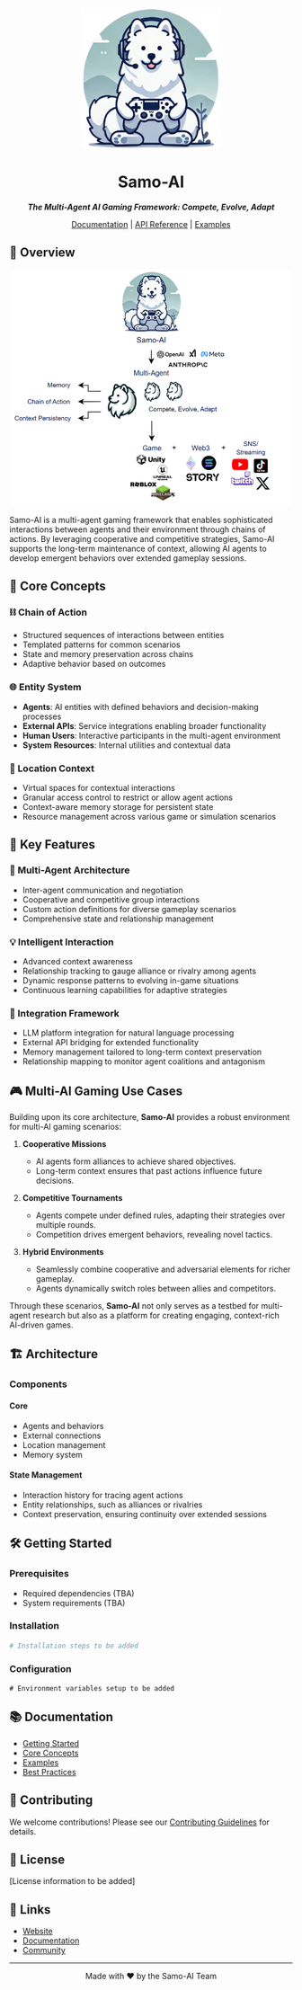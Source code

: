 
<div align="center">

<img src="./docs/static/img/samo_mascot.png" alt="Samo-AI Mascot" width="250" />

# Samo-AI

<p>
  <em><strong>The Multi-Agent AI Gaming Framework: Compete, Evolve, Adapt</strong></em>
</p>

[Documentation](#) | [API Reference](#) | [Examples](#)

</div>

## 🌟 Overview

<div align="center">

<img src="./docs/static/img/overview.png" alt="Samo-AI Overview" width="500" />

</div>

Samo-AI is a multi-agent gaming framework that enables sophisticated interactions between agents and their environment through chains of actions. By leveraging cooperative and competitive strategies, Samo-AI supports the long-term maintenance of context, allowing AI agents to develop emergent behaviors over extended gameplay sessions.

## 🧠 Core Concepts

### ⛓️ Chain of Action

- Structured sequences of interactions between entities
- Templated patterns for common scenarios
- State and memory preservation across chains
- Adaptive behavior based on outcomes

### 🌐 Entity System

- **Agents**: AI entities with defined behaviors and decision-making processes
- **External APIs**: Service integrations enabling broader functionality
- **Human Users**: Interactive participants in the multi-agent environment
- **System Resources**: Internal utilities and contextual data

### 📍 Location Context

- Virtual spaces for contextual interactions
- Granular access control to restrict or allow agent actions
- Context-aware memory storage for persistent state
- Resource management across various game or simulation scenarios

## 🚀 Key Features

### 🤖 Multi-Agent Architecture

- Inter-agent communication and negotiation
- Cooperative and competitive group interactions
- Custom action definitions for diverse gameplay scenarios
- Comprehensive state and relationship management

### 💡 Intelligent Interaction

- Advanced context awareness
- Relationship tracking to gauge alliance or rivalry among agents
- Dynamic response patterns to evolving in-game situations
- Continuous learning capabilities for adaptive strategies

### 🔗 Integration Framework

- LLM platform integration for natural language processing
- External API bridging for extended functionality
- Memory management tailored to long-term context preservation
- Relationship mapping to monitor agent coalitions and antagonism

## 🎮 Multi-AI Gaming Use Cases

Building upon its core architecture, **Samo-AI** provides a robust environment for multi-AI gaming scenarios:

1. **Cooperative Missions**
    - AI agents form alliances to achieve shared objectives.
    - Long-term context ensures that past actions influence future decisions.

2. **Competitive Tournaments**
    - Agents compete under defined rules, adapting their strategies over multiple rounds.
    - Competition drives emergent behaviors, revealing novel tactics.

3. **Hybrid Environments**
    - Seamlessly combine cooperative and adversarial elements for richer gameplay.
    - Agents dynamically switch roles between allies and competitors.

Through these scenarios, **Samo-AI** not only serves as a testbed for multi-agent research but also as a platform for creating engaging, context-rich AI-driven games.

## 🏗️ Architecture

### Components

#### Core

- Agents and behaviors
- External connections
- Location management
- Memory system

#### State Management

- Interaction history for tracing agent actions
- Entity relationships, such as alliances or rivalries
- Context preservation, ensuring continuity over extended sessions

## 🛠️ Getting Started

### Prerequisites

- Required dependencies (TBA)
- System requirements (TBA)

### Installation

```bash
# Installation steps to be added
```

### Configuration

```env
# Environment variables setup to be added
```

## 📚 Documentation

- [Getting Started](#)
- [Core Concepts](#)
- [Examples](#)
- [Best Practices](#)

## 🤝 Contributing

We welcome contributions! Please see our [Contributing Guidelines](#) for details.

## 📜 License

[License information to be added]

## 🔗 Links

- [Website](#)
- [Documentation](#)
- [Community](#)

---

<div align="center">
  
Made with ❤️ by the Samo-AI Team

</div>
